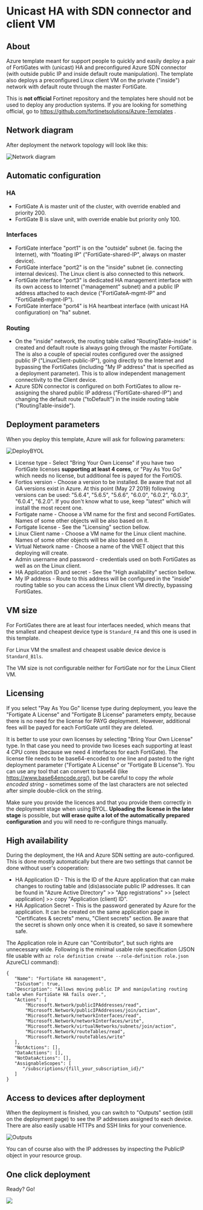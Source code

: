 # Unicast HA with SDN connector and client VM

## About

Azure template meant for support people to quickly and easily deploy a pair of FortiGates with (unicast) HA and preconfigured Azure SDN connector (with outside public IP and inside default route manipulation). The template also deploys a preconfigured Linux client VM on the private ("inside") network with default route through the master FortiGate.

This is **not official** Fortinet repository and the templates here should not be used to deploy any production systems. If you are looking for something official, go to https://github.com/fortinetsolutions/Azure-Templates .

## Network diagram

After deployment the network topology will look like this:

![Network diagram](https://raw.githubusercontent.com/ondrejholecek/azure-templates/master/FortiGate/Unicast-HA-with-SDN/diagram.png)

## Automatic configuration

### HA
  * FortiGate A is master unit of the cluster, with override enabled and priority 200.
  * FortiGate B is slave unit, with override enable but priority only 100.

### Interfaces
  * FortiGate interface "port1" is on the "outside" subnet (ie. facing the Internet), with "floating IP" ("FortiGate-shared-IP", always on master device).
  * FortiGate interface "port2" is on the "inside" subnet (ie. connecting internal devices). The Linux client is also connected to this network.
  * FortiGate interface "port3" is dedicated HA management interface with its own access to Internet ("management" subnet) and a public IP address attached to each device ("FortiGateA-mgmt-IP" and "FortiGateB-mgmt-IP").
  * FortiGate interface "port4" is HA heartbeat interface (with unicast HA configuration) on "ha" subnet.

### Routing
  * On the "inside" network, the routing table called "RoutingTable-inside" is created and default route is always going through the master FortiGate. The is also a couple of special routes configured over the assigned public IP ("LinuxClient-public-IP"), going directly to the Internet and bypassing the FortiGates (including "My IP address" that is specified as a deployment parameter). This is to allow independent management connectivity to the Client device.
  * Azure SDN connector is configured on both FortiGates to allow re-assigning the shared public IP address ("FortiGate-shared-IP") and changing the default route ("toDefault") in the inside routing table ("RoutingTable-inside").

## Deployment parameters

When you deploy this template, Azure will ask for following parameters:

![DeployBYOL](https://raw.githubusercontent.com/ondrejholecek/azure-templates/master/FortiGate/Unicast-HA-with-SDN/deploy-BYOL.png)

  * License type - Select "Bring Your Own License" if you have two FortiGate licenses **supporting at least 4 cores**, or "Pay As You Go" which needs no license, but additional fee is payed for the FortiOS.
  * Fortios version - Choose a version to be installed. Be aware that not all GA versions exist in Azure. At this point (May 27 2019) following versions can be used: "5.6.4", "5.6.5", "5.6.6", "6.0.0", "6.0.2", "6.0.3", "6.0.4", "6.2.0". If you don't know what to use, keep "latest" which will install the most recent one.
  * Fortigate name - Choose a VM name for the first and second FortiGates. Names of some other objects will be also based on it.
  * Fortigate license - See the "Licensing" section bellow.
  * Linux Client name - Choose a VM name for the Linux client machine. Names of some other objects will be also based on it.
  * Virtual Network name - Choose a name of the VNET object that this deploying will create.
  * Admin username and password - credentials used on both FortiGates as well as on the Linux client.
  * HA Application ID and secret - See the "High availability" section bellow.
  * My IP address - Route to this address will be configured in the "inside" routing table so you can access the Linux client VM directly, bypassing FortiGates.

## VM size

For FortiGates there are at least four interfaces needed, which means that the smallest and cheapest device type is ``Standard_F4`` and this one is used in this template.

For Linux VM the smallest and cheapest usable device device is ``Standard_B1ls``.

The VM size is not configurable neither for FortiGate nor for the Linux Client VM.

## Licensing

If you select "Pay As You Go" license type during deployment, you leave the "Fortigate A License" and "Fortigate B License" parameters empty, because there is no need for the license for PAYG deployment. However, additional fees will be payed for each FortiGate until they are deleted.

It is better to use your own licenses by selecting "Bring Your Own License" type. In that case you need to provide two liceses each supporting at least 4 CPU cores (because we need 4 interfaces for each FortiGate). The license file needs to be base64-encoded to one line and pasted to the right deployment parameter ("Fortigate A License" or "Fortigate B License"). You can use any tool that can convert to base64 (like https://www.base64encode.org/), but be careful to copy *the whole encoded string* - sometimes some of the last characters are not selected after simple double-click on the string.

Make sure you provide the licences and that you provide them correctly in the deployment stage when using BYOL. **Uploading the license in the later stage** is possible, but **will erase quite a lot of the automatically prepared configuration** and you will need to re-configure things manually. 

## High availability

During the deployment, the HA and Azure SDN setting are auto-configured. This is done mostly automatically but there are two settings that cannot be done without user's cooperation:

  * HA Application ID - This is the ID of the Azure application that can make changes to routing table and (dis)associate public IP addresses. It can be found in "Azure Active Directory" >> "App registrations" >> [select application] >> copy "Application (client) ID".
  * HA Application Secret - This is the password generated by Azure for the application. It can be created on the same application page in "Certificates & secrets" menu, "Client secrets" section. Be aware that the secret is shown only once when it is created, so save it somewhere safe.
  
The Application role in Azure can "Contributor", but such rights are unnecessary wide. Following is the minimal usable role specification (JSON file usable with ``az role definition create --role-definition role.json`` AzureCLI command):

```
{
   "Name": "FortiGate HA management",
   "IsCustom": true,
   "Description": "Allows moving public IP and manipulating routing table when FortiGate HA fails over.",
   "Actions": [
       "Microsoft.Network/publicIPAddresses/read",
       "Microsoft.Network/publicIPAddresses/join/action",
       "Microsoft.Network/networkInterfaces/read",
       "Microsoft.Network/networkInterfaces/write",
       "Microsoft.Network/virtualNetworks/subnets/join/action",
       "Microsoft.Network/routeTables/read",
       "Microsoft.Network/routeTables/write"
   ],
   "NotActions": [],
   "DataActions": [],
   "NotDataActions": [],
   "AssignableScopes": [
      "/subscriptions/{fill_your_subscription_id}/"
   ]
}
```

## Access to devices after deployment

When the deployment is finished, you can switch to "Outputs" section (still on the deployment page) to see the IP addresses assigned to each device. There are also easily usable HTTPs and SSH links for your convenience.

![Outputs](https://raw.githubusercontent.com/ondrejholecek/azure-templates/master/FortiGate/Unicast-HA-with-SDN/outputs.png)

You can of course also with the IP addresses by inspecting the PublicIP object in your resource group.

## One click deployment

Ready? Go!

<a href="https://portal.azure.com/#create/Microsoft.Template/uri/https%3A%2F%2Fraw.githubusercontent.com%2Fondrejholecek%2Fazure-templates%2Fmaster%2FFortiGate%2FUnicast-HA-with-SDN%2Fmain.json" target="_blank">
    <img src="http://azuredeploy.net/deploybutton.png"/>
</a>
